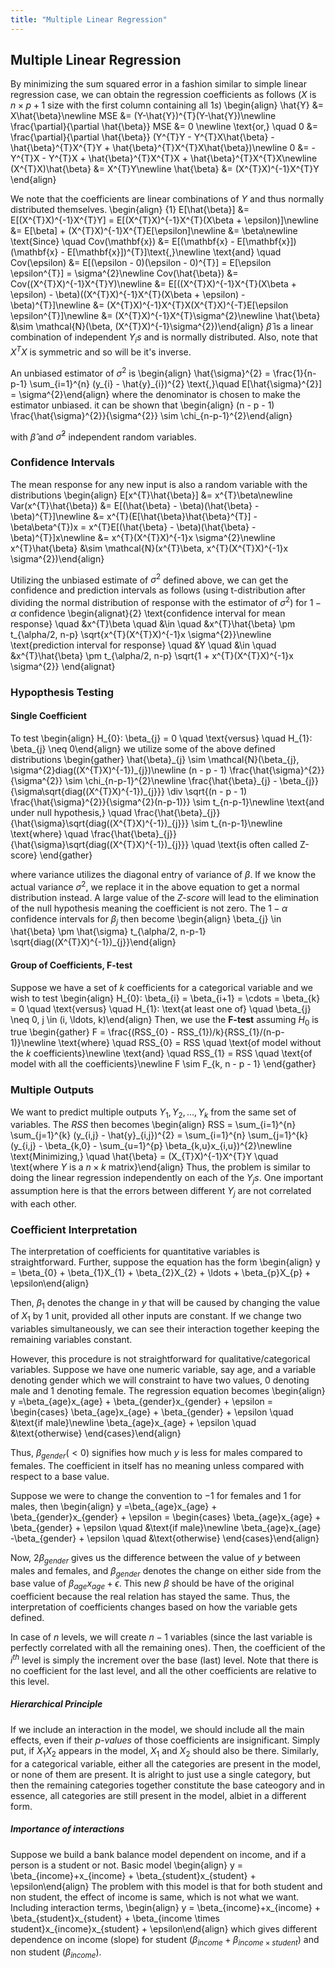 ```yaml
---
title: "Multiple Linear Regression"
---
```


## Multiple Linear Regression

By minimizing the sum squared error in a fashion similar to simple linear regression case, we can obtain the regression coefficients as follows ($X$ is $n \times p+1$ size with the first column containing all $1s)$
\begin{align}
    \hat{Y} &= X\hat{\beta}\newline
    MSE &= (Y-\hat{Y})^{T}(Y-\hat{Y})\newline
    \frac{\partial}{\partial \hat{\beta}} MSE &= 0 \newline
    \text{or,} \quad 0 &= \frac{\partial}{\partial \hat{\beta}} (Y^{T}Y - Y^{T}X\hat{\beta} - \hat{\beta}^{T}X^{T}Y + \hat{\beta}^{T}X^{T}X\hat{\beta})\newline
    0 &= -Y^{T}X - Y^{T}X + \hat{\beta}^{T}X^{T}X + \hat{\beta}^{T}X^{T}X\newline
    (X^{T}X)\hat{\beta} &= X^{T}Y\newline
    \hat{\beta} &= (X^{T}X)^{-1}X^{T}Y
\end{align}

We note that the coefficients are linear combinations of $Y$ and thus normally distributed themselves.
\begin{align}
{1}
    E[\hat{\beta}] &= E[(X^{T}X)^{-1}X^{T}Y] = E[(X^{T}X)^{-1}X^{T}(X\beta + \epsilon)]\newline
    &= E[\beta] + (X^{T}X)^{-1}X^{T}E[\epsilon]\newline
    &= \beta\newline
    \text{Since} \quad Cov(\mathbf{x}) &= E[(\mathbf{x} - E[\mathbf{x}])(\mathbf{x} - E[\mathbf{x}])^{T}]\text{,}\newline
    \text{and} \quad Cov(\epsilon) &= E[(\epsilon - 0)(\epsilon - 0)^{T}] = E[\epsilon \epsilon^{T}] = \sigma^{2}\newline
    Cov(\hat{\beta}) &= Cov((X^{T}X)^{-1}X^{T}Y)\newline &= E[((X^{T}X)^{-1}X^{T}(X\beta + \epsilon) - \beta)((X^{T}X)^{-1}X^{T}(X\beta + \epsilon) - \beta)^{T}]\newline
    &= (X^{T}X)^{-1}X^{T}X(X^{T}X)^{-T}E[\epsilon \epsilon^{T}]\newline
    &= (X^{T}X)^{-1}X^{T}\sigma^{2}\newline
    \hat{\beta} &\sim \mathcal{N}(\beta, (X^{T}X)^{-1}\sigma^{2})\end{align}
$\hat{\beta}$ is a linear combination of independent $Y_{i}s$ and is normally distributed. Also, note that $X^{T}X$ is symmetric and so will be it's inverse.


An unbiased estimator of $\sigma^{2}$ is
\begin{align}
    \hat{\sigma}^{2} = \frac{1}{n-p-1} \sum_{i=1}^{n} (y_{i} - \hat{y}\_{i})^{2} \text{,}\quad E[\hat{\sigma}^{2}] = \sigma^{2}\end{align}
where the denominator is chosen to make the estimator unbiased. it can be shown that
\begin{align}
    (n - p - 1) \frac{\hat{\sigma}^{2}}{\sigma^{2}} \sim \chi_{n-p-1}^{2}\end{align}

with $\hat{\beta}$ and $\hat{\sigma}^{2}$ independent random variables.

### Confidence Intervals

The mean response for any new input is also a random variable with the distributions
\begin{align}
    E[x^{T}\hat{\beta}] &= x^{T}\beta\newline
    Var(x^{T}\hat{\beta}) &= E[(\hat{\beta} - \beta)(\hat{\beta} - \beta)^{T}]\newline
    &= x^{T}(E[\hat{\beta}\hat{\beta}^{T}] - \beta\beta^{T})x = x^{T}E[(\hat{\beta} - \beta)(\hat{\beta} - \beta)^{T}]x\newline
    &= x^{T}(X^{T}X)^{-1}x \sigma^{2}\newline
    x^{T}\hat{\beta} &\sim \mathcal{N}(x^{T}\beta, x^{T}(X^{T}X)^{-1}x \sigma^{2})\end{align}

Utilizing the unbiased estimate of $\sigma^{2}$ defined above, we can get the confidence and prediction intervals as follows (using t-distribution after dividing the normal distribution of response with the estimator of $\sigma^{2}$) for $1-\alpha$ confidence
\begin{alignat}{2}
    \text{confidence interval for mean response} \quad &x^{T}\beta \quad &\in \quad &x^{T}\hat{\beta} \pm t_{\alpha/2, n-p} \sqrt{x^{T}(X^{T}X)^{-1}x \sigma^{2}}\newline
    \text{prediction interval for response} \quad &Y \quad &\in \quad &x^{T}\hat{\beta} \pm t_{\alpha/2, n-p} \sqrt{1 + x^{T}(X^{T}X)^{-1}x \sigma^{2}}
\end{alignat}

### Hypopthesis Testing

#### Single Coefficient

To test
\begin{align}
    H_{0}: \beta_{j} = 0 \quad \text{versus} \quad H_{1}: \beta_{j} \neq 0\end{align}
we utilize some of the above defined distributions
\begin{gather}
    \hat{\beta}\_{j} \sim \mathcal{N}(\beta_{j}, \sigma^{2}diag((X^{T}X)^{-1})\_{j})\newline
    (n - p - 1) \frac{\hat{\sigma}^{2}}{\sigma^{2}} \sim \chi_{n-p-1}^{2}\newline
    \frac{\hat{\beta}\_{j} - \beta_{j}}{\sigma\sqrt{diag((X^{T}X)^{-1})\_{j}}} \div \sqrt{(n - p - 1) \frac{\hat{\sigma}^{2}}{\sigma^{2}(n-p-1)}} \sim t_{n-p-1}\newline
    \text{and under null hypothesis,} \quad \frac{\hat{\beta}\_{j}}{\hat{\sigma}\sqrt{diag((X^{T}X)^{-1})\_{j}}} \sim t_{n-p-1}\newline
    \text{where} \quad \frac{\hat{\beta}\_{j}}{\hat{\sigma}\sqrt{diag((X^{T}X)^{-1})\_{j}}} \quad \text{is often called Z-score}
\end{gather}

where variance utilizes the diagonal entry of variance of $\beta$. If we know the actual variance $\sigma^{2}$, we replace it in the above equation to get a normal distribution instead. A large value of the *Z-score* will lead to the elimination of the null hypothesis meaning the coefficient is not zero. The $1-\alpha$ confidence intervals for $\beta_{j}$ then become
\begin{align}
    \beta_{j} \in \hat{\beta} \pm \hat{\sigma} t_{\alpha/2, n-p-1} \sqrt{diag((X^{T}X)^{-1})\_{j}}\end{align}

#### Group of Coefficients, F-test

Suppose we have a set of $k$ coefficients for a categorical variable and we wish to test
\begin{align}
     H_{0}: \beta_{i} = \beta_{i+1} = \cdots = \beta_{k} = 0 \quad \text{versus} \quad H_{1}: \text{at least one of} \quad \beta_{j} \neq 0, j \in (i, \ldots, k)\end{align}
Then, we use the **F-test** assuming $H_{0}$ is true
\begin{gather}
    F = \frac{(RSS_{0} - RSS_{1})/k}{RSS_{1}/(n-p-1)}\newline
    \text{where} \quad RSS_{0} = RSS \quad \text{of model without the $k$ coefficients}\newline
    \text{and} \quad RSS_{1} = RSS \quad \text{of model with all the coefficients}\newline
    F \sim F_{k, n - p - 1}
\end{gather}

### Multiple Outputs

We want to predict multiple outputs $Y_{1}, Y_{2}, \ldots, Y_{k}$ from the same set of variables. The $RSS$ then becomes
\begin{align}
    RSS = \sum_{i=1}^{n} \sum_{j=1}^{k} (y_{i,j} - \hat{y}\_{i,j})^{2} = \sum_{i=1}^{n} \sum_{j=1}^{k} (y_{i,j} - \beta_{k,0} - \sum_{u=1}^{p} \beta_{k,u}x_{i,u})^{2}\newline
    \text{Minimizing,} \quad \hat{\beta} = (X_{T}X)^{-1}X^{T}Y \quad \text{where $Y$ is a $n \times k$ matrix}\end{align}
Thus, the problem is similar to doing the linear regression independently on each of the $Y_{j}s$. One important assumption here is that the errors between different $Y_{j}$ are not correlated with each other.

### Coefficient Interpretation

The interpretation of coefficients for quantitative variables is straightforward. Further, suppose the equation has the form
\begin{align}
    y = \beta_{0} + \beta_{1}X_{1} + \beta_{2}X_{2} + \ldots + \beta_{p}X_{p} + \epsilon\end{align}

Then, $\beta_{1}$ denotes the change in $y$ that will be caused by changing the value of $X_{1}$ by 1 unit, provided all other inputs are constant. If we change two variables simultaneously, we can see their interaction together keeping the remaining variables constant.


However, this procedure is not straightforward for qualitative/categorical variables. Suppose we have one numeric variable, say age, and a variable denoting gender which we will constraint to have two values, $0$ denoting male and $1$ denoting female. The regression equation becomes
\begin{align}
    y =\beta_{age}x_{age} + \beta_{gender}x_{gender} + \epsilon = \begin{cases}
        \beta_{age}x_{age} + \beta_{gender} + \epsilon \quad &\text{if male}\newline
        \beta_{age}x_{age} + \epsilon \quad &\text{otherwise}
    \end{cases}\end{align}

Thus, $\beta_{gender} (<0)$ signifies how much $y$ is less for males compared to females. The coefficient in itself has no meaning unless compared with respect to a base value.


Suppose we were to change the convention to $-1$ for females and $1$ for males, then
\begin{align}
    y =\beta_{age}x_{age} + \beta_{gender}x_{gender} + \epsilon = \begin{cases}
        \beta_{age}x_{age} + \beta_{gender} + \epsilon \quad &\text{if male}\newline
        \beta_{age}x_{age} -\beta_{gender} + \epsilon \quad &\text{otherwise}
    \end{cases}\end{align}

Now, $2\beta_{gender}$ gives us the difference between the value of $y$ between males and females, and $\beta_{gender}$ denotes the change on either side from the base value of $\beta_{age}x_{age} + \epsilon$. This new $\beta$ should be have of the original coefficient because the real relation has stayed the same. Thus, the interpretation of coefficients changes based on how the variable gets defined.


In case of $n$ levels, we will create $n-1$ variables (since the last variable is perfectly correlated with all the remaining ones). Then, the coefficient of the $i^{th}$ level is simply the increment over the base (last) level. Note that there is no coefficient for the last level, and all the other coefficients are relative to this level.


##### Hierarchical Principle

If we include an interaction in the model, we should include all the main effects, even if their *p-values* of those coefficients are insignificant. Simply put, if $X_{1}X_{2}$ appears in the model, $X_{1}$ and $X_{2}$ should also be there. Similarly, for a categorical variable, either all the categories are present in the model, or none of them are present. It is alright to just use a single category, but then the remaining categories together constitute the base cateogory and in essence, all categories are still present in the model, albiet in a different form.


##### Importance of interactions

Suppose we build a bank balance model dependent on income, and if a person is a student or not. Basic model
\begin{align}
    y = \beta_{income}+x_{income} + \beta_{student}x_{student} + \epsilon\end{align}
The problem with this model is that for both student and non student, the effect of income is same, which is not what we want. Including interaction terms,
\begin{align}
    y = \beta_{income}+x_{income} + \beta_{student}x_{student} + \beta_{income \times student}x_{income}x_{student} + \epsilon\end{align}
which gives different dependence on income (slope) for student ($\beta_{income} + \beta_{income \times student}$) and non student $(\beta_{income})$.

